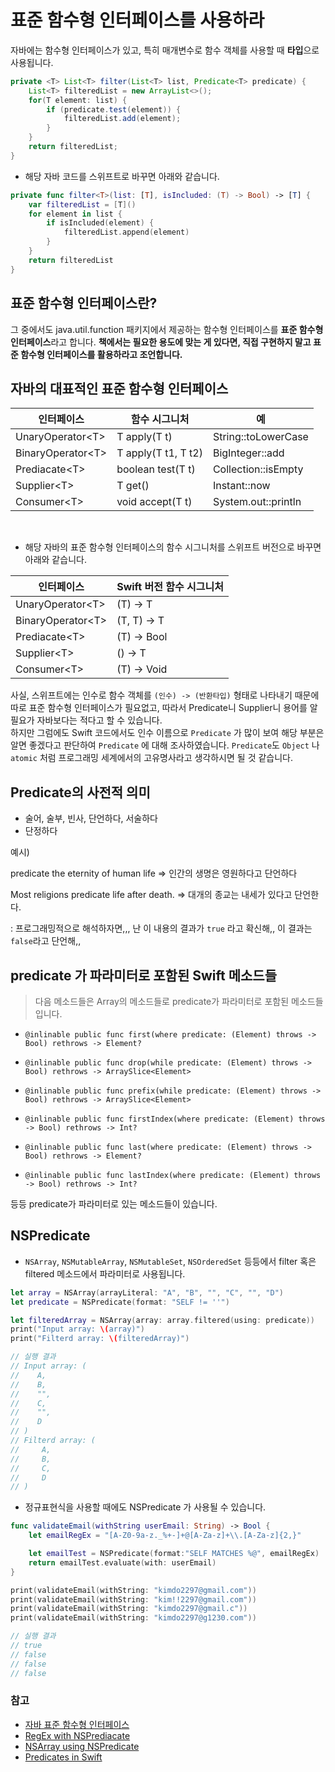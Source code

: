 # 표준 함수형 인터페이스를 사용하라 

자바에는 함수형 인터페이스가 있고, 특히 매개변수로 함수 객체를 사용할 때 **타입**으로 사용됩니다.

```java
private <T> List<T> filter(List<T> list, Predicate<T> predicate) {
    List<T> filteredList = new ArrayList<>();
    for(T element: list) {
        if (predicate.test(element)) {
            filteredList.add(element);
        }
    }
    return filteredList;
}
```

* 해당 자바 코드를 스위프트로 바꾸면 아래와 같습니다. 

```swift
private func filter<T>(list: [T], isIncluded: (T) -> Bool) -> [T] {
    var filteredList = [T]()
    for element in list {
        if isIncluded(element) {
            filteredList.append(element)
        }
    }
    return filteredList
}
```

## 표준 함수형 인터페이스란?

그 중에서도 java.util.function 패키지에서 제공하는 함수형 인터페이스를 **표준 함수형 인터페이스**라고 합니다. **책에서는 필요한 용도에 맞는 게 있다면, 직접 구현하지 말고 표준 함수형 인터페이스를 활용하라고 조언합니다.** 

## 자바의 대표적인 표준 함수형 인터페이스

| 인터페이스 | 함수 시그니처 | 예 |
|---------|------------|---|
|UnaryOperator\<T> | T apply(T t) | String::toLowerCase | 
|BinaryOperator\<T> | T apply(T t1, T t2) | BigInteger::add | 
|Prediacate\<T> | boolean test(T t) | Collection::isEmpty | 
|Supplier\<T> | T get() | Instant::now | 
|Consumer\<T> | void accept(T t) | System.out::println |

<br>

* 해당 자바의 표준 함수형 인터페이스의 함수 시그니처를 스위프트 버전으로 바꾸면 아래와 같습니다.  

| 인터페이스 | Swift 버전 함수 시그니처 | 
|---------|-----------------|
|UnaryOperator\<T> | (T) -> T |
|BinaryOperator\<T> | (T, T) -> T |  
|Prediacate\<T> | (T) -> Bool |
|Supplier\<T> | () -> T |
|Consumer\<T> | (T) -> Void |

사실, 스위프트에는 인수로 함수 객체를 `(인수) -> (반환타입)` 형태로 나타내기 때문에 따로 표준 함수형 인터페이스가 필요없고, 따라서 Predicate니 Supplier니 용어를 알 필요가 자바보다는 적다고 할 수 있습니다. 
<br>하지만 그럼에도 Swift 코드에서도 인수 이름으로 `Predicate` 가 많이 보여 해당 부분은 알면 좋겠다고 판단하여 `Predicate` 에 대해 조사하였습니다. `Predicate`도 `Object` 나 `atomic` 처럼 프로그래밍 세계에서의 고유명사라고 생각하시면 될 것 같습니다.

## Predicate의 사전적 의미 

* 술어, 술부, 빈사, 단언하다, 서술하다
* 단정하다

예시) 

predicate the eternity of human life
=> 인간의 생명은 영원하다고 단언하다

Most religions predicate life after death.
=> 대개의 종교는 내세가 있다고 단언한다.


: 프로그래밍적으로 해석하자면,,, 난 이 내용의 결과가 `true` 라고 확신해,, 이 결과는 `false`라고 단언해,,  

## predicate 가 파라미터로 포함된 Swift 메소드들

> 다음 메소드들은 Array의 메소드들로 predicate가 파라미터로 포함된 메소드들입니다.

* `@inlinable public func first(where predicate: (Element) throws -> Bool) rethrows -> Element?`

*  `@inlinable public func drop(while predicate: (Element) throws -> Bool) rethrows -> ArraySlice<Element>`

* `@inlinable public func prefix(while predicate: (Element) throws -> Bool) rethrows -> ArraySlice<Element>`

* `@inlinable public func firstIndex(where predicate: (Element) throws -> Bool) rethrows -> Int?`

* `@inlinable public func last(where predicate: (Element) throws -> Bool) rethrows -> Element?`

* `@inlinable public func lastIndex(where predicate: (Element) throws -> Bool) rethrows -> Int?`

등등 predicate가 파라미터로 있는 메소드들이 있습니다.

## NSPredicate 

* `NSArray`, `NSMutableArray`, `NSMutableSet`, `NSOrderedSet` 등등에서 filter 혹은 filtered 메소드에서 파라미터로 사용됩니다. 

```swift
let array = NSArray(arrayLiteral: "A", "B", "", "C", "", "D")
let predicate = NSPredicate(format: "SELF != ''")

let filteredArray = NSArray(array: array.filtered(using: predicate))
print("Input array: \(array)") 
print("Filterd array: \(filteredArray)")

// 실행 결과 
// Input array: (
//    A,
//    B,
//    "",
//    C,
//    "",
//    D
// )
// Filterd array: (
//     A,
//     B,
//     C,
//     D
// )
```

* 정규표현식을 사용할 때에도 NSPredicate 가 사용될 수 있습니다. 

```swift
func validateEmail(withString userEmail: String) -> Bool {
    let emailRegEx = "[A-Z0-9a-z._%+-]+@[A-Za-z]+\\.[A-Za-z]{2,}"

    let emailTest = NSPredicate(format:"SELF MATCHES %@", emailRegEx)
    return emailTest.evaluate(with: userEmail)
}

print(validateEmail(withString: "kimdo2297@gmail.com"))
print(validateEmail(withString: "kim!!2297@gmail.com"))
print(validateEmail(withString: "kimdo2297@gmail.c"))
print(validateEmail(withString: "kimdo2297@g1230.com"))

// 실행 결과
// true
// false 
// false 
// false 
```

### 참고 

* [자바 표준 함수형 인터페이스](https://johngrib.github.io/wiki/java-functional-interface/)
* [RegEx with NSPrediacate](https://stackoverflow.com/questions/16852875/filter-nsarray-using-nspredicate)
* [NSArray using NSPredicate](https://stackoverflow.com/questions/16852875/filter-nsarray-using-nspredicate)
* [Predicates in Swift](https://www.swiftbysundell.com/articles/predicates-in-swift/)